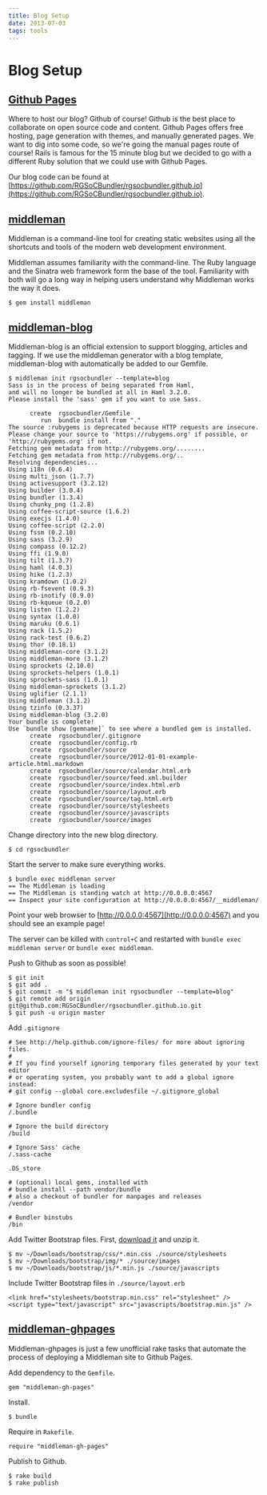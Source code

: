 ```yaml
---
title: Blog Setup
date: 2013-07-03
tags: tools
---
```


# Blog Setup

## [Github Pages](http://pages.github.com/)

Where to host our blog? Github of course! Github is the best place to
collaborate on open source code and content. Github Pages offers free hosting,
page generation with themes, and manually generated pages. We want to dig into
some code, so we're going the manual pages route of course! Rails is famous for
the 15 minute blog but we decided to go with a different Ruby solution that we
could use with Github Pages.

Our blog code can be found at
[https://github.com/RGSoCBundler/rgsocbundler.github.io](https://github.com/RGSoCBundler/rgsocbundler.github.io).

## [middleman](http://middlemanapp.com/getting-started/)

Middleman is a command-line tool for creating static websites using all the
shortcuts and tools of the modern web development environment.

Middleman assumes familiarity with the command-line. The Ruby language and the
Sinatra web framework form the base of the tool. Familiarity with both will go
a long way in helping users understand why Middleman works the way it does.

    $ gem install middleman

## [middleman-blog](http://middlemanapp.com/blogging/)

Middleman-blog is an official extension to support blogging, articles and
tagging. If we use the middleman generator with a blog template, middleman-blog
with automatically be added to our Gemfile.

    $ middleman init rgsocbundler --template=blog
    Sass is in the process of being separated from Haml,
    and will no longer be bundled at all in Haml 3.2.0.
    Please install the 'sass' gem if you want to use Sass.

          create  rgsocbundler/Gemfile
             run  bundle install from "."
    The source :rubygems is deprecated because HTTP requests are insecure.
    Please change your source to 'https://rubygems.org' if possible, or 'http://rubygems.org' if not.
    Fetching gem metadata from http://rubygems.org/........
    Fetching gem metadata from http://rubygems.org/..
    Resolving dependencies...
    Using i18n (0.6.4)
    Using multi_json (1.7.7)
    Using activesupport (3.2.12)
    Using builder (3.0.4)
    Using bundler (1.3.4)
    Using chunky_png (1.2.8)
    Using coffee-script-source (1.6.2)
    Using execjs (1.4.0)
    Using coffee-script (2.2.0)
    Using fssm (0.2.10)
    Using sass (3.2.9)
    Using compass (0.12.2)
    Using ffi (1.9.0)
    Using tilt (1.3.7)
    Using haml (4.0.3)
    Using hike (1.2.3)
    Using kramdown (1.0.2)
    Using rb-fsevent (0.9.3)
    Using rb-inotify (0.9.0)
    Using rb-kqueue (0.2.0)
    Using listen (1.2.2)
    Using syntax (1.0.0)
    Using maruku (0.6.1)
    Using rack (1.5.2)
    Using rack-test (0.6.2)
    Using thor (0.18.1)
    Using middleman-core (3.1.2)
    Using middleman-more (3.1.2)
    Using sprockets (2.10.0)
    Using sprockets-helpers (1.0.1)
    Using sprockets-sass (1.0.1)
    Using middleman-sprockets (3.1.2)
    Using uglifier (2.1.1)
    Using middleman (3.1.2)
    Using tzinfo (0.3.37)
    Using middleman-blog (3.2.0)
    Your bundle is complete!
    Use `bundle show [gemname]` to see where a bundled gem is installed.
          create  rgsocbundler/.gitignore
          create  rgsocbundler/config.rb
          create  rgsocbundler/source
          create  rgsocbundler/source/2012-01-01-example-article.html.markdown
          create  rgsocbundler/source/calendar.html.erb
          create  rgsocbundler/source/feed.xml.builder
          create  rgsocbundler/source/index.html.erb
          create  rgsocbundler/source/layout.erb
          create  rgsocbundler/source/tag.html.erb
          create  rgsocbundler/source/stylesheets
          create  rgsocbundler/source/javascripts
          create  rgsocbundler/source/images

Change directory into the new blog directory.

    $ cd rgsocbundler

Start the server to make sure everything works.

    $ bundle exec middleman server
    == The Middleman is loading
    == The Middleman is standing watch at http://0.0.0.0:4567
    == Inspect your site configuration at http://0.0.0.0:4567/__middleman/

Point your web browser to [http://0.0.0.0:4567](http://0.0.0.0:4567) and you
should see an example page!

The server can be killed with `control+C` and restarted with `bundle exec
middleman server` or `bundle exec middleman`.

Push to Github as soon as possible!

    $ git init
    $ git add .
    $ git commit -m "$ middleman init rgsocbundler --template=blog"
    $ git remote add origin git@github.com:RGSoCBundler/rgsocbundler.github.io.git
    $ git push -u origin master

Add `.gitignore`

    # See http://help.github.com/ignore-files/ for more about ignoring files.
    #
    # If you find yourself ignoring temporary files generated by your text editor
    # or operating system, you probably want to add a global ignore instead:
    # git config --global core.excludesfile ~/.gitignore_global

    # Ignore bundler config
    /.bundle

    # Ignore the build directory
    /build

    # Ignore Sass' cache
    /.sass-cache

    .DS_store

    # (optional) local gems, installed with
    # bundle install --path vendor/bundle
    # also a checkout of bundler for manpages and releases
    /vendor

    # Bundler binstubs
    /bin

Add Twitter Bootstrap files. First, [download
it](http://twitter.github.io/bootstrap/) and unzip it.

    $ mv ~/Downloads/bootstrap/css/*.min.css ./source/stylesheets
    $ mv ~/Downloads/bootstrap/img/* ./source/images
    $ mv ~/Downloads/bootstrap/js/*.min.js ./source/javascripts

Include Twitter Bootstrap files in `./source/layout.erb`

    <link href="stylesheets/bootstrap.min.css" rel="stylesheet" />
    <script type="text/javascript" src="javascripts/bootstrap.min.js" />

## [middleman-ghpages](https://github.com/neo/middleman-gh-pages)

Middleman-ghpages is just a few unofficial rake tasks that automate the process
of deploying a Middleman site to Github Pages.

Add dependency to the `Gemfile`.

    gem "middleman-gh-pages"

Install.

    $ bundle

Require in `Rakefile`.

    require "middleman-gh-pages"

Publish to Github.

    $ rake build
    $ rake publish

